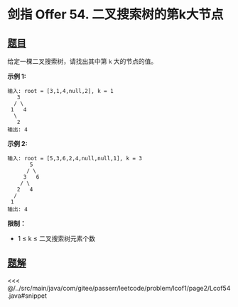 # 剑指 Offer 54. 二叉搜索树的第k大节点

## [题目](https://leetcode.cn/problems/er-cha-sou-suo-shu-de-di-kda-jie-dian-lcof/)
给定一棵二叉搜索树，请找出其中第 `k` 大的节点的值。

**示例 1:**

```
输入: root = [3,1,4,null,2], k = 1
   3
  / \
 1   4
  \
   2
输出: 4
```

**示例 2:**

```
输入: root = [5,3,6,2,4,null,null,1], k = 3
       5
      / \
     3   6
    / \
   2   4
  /
 1
输出: 4
```

**限制：**

* 1 ≤ k ≤ 二叉搜索树元素个数


## [题解](https://github.com/PasseRR/JavaLeetCode/blob/master/src/main/java/com/gitee/passerr/leetcode/problem/lcof1/page2/Lcof54.java)

<<< @/../src/main/java/com/gitee/passerr/leetcode/problem/lcof1/page2/Lcof54.java#snippet
